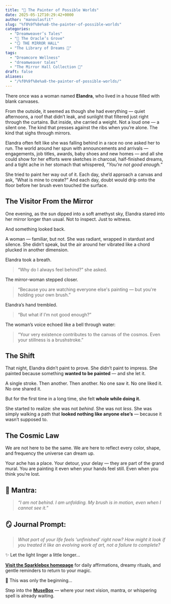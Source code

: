 ```yaml
---
title: "🎨 The Painter of Possible Worlds"
date: 2025-05-12T10:29:42+0000
author: "manoulasfit"
slug: "%f0%9f%8e%a8-the-painter-of-possible-worlds"
categories:
  - "Dreamweaver’s Tales"
  - "🔮 The Oracle’s Grove"
  - "🪞 THE MIRROR HALL"
  - "The Library of Dreams 📜"
tags:
  - "Dreamcore Wellness"
  - "dreamweaver tales"
  - "The Mirror Hall Collection 🌹"
draft: false
aliases:
  - "/%f0%9f%8e%a8-the-painter-of-possible-worlds/"
---
```

There once was a woman named **Elandra**, who lived in a house filled with blank canvases.

From the outside, it seemed as though she had everything — quiet afternoons, a roof that didn’t leak, and sunlight that filtered just right through the curtains. But inside, she carried a weight. Not a loud one — a silent one. The kind that presses against the ribs when you’re alone. The kind that sighs through mirrors.

Elandra often felt like she was falling behind in a race no one asked her to run. The world around her spun with announcements and arrivals — engagements, job titles, awards, baby shoes and new homes — and all she could show for her efforts were sketches in charcoal, half-finished dreams, and a tight ache in her stomach that whispered, *“You’re not good enough.”*

She tried to paint her way out of it. Each day, she’d approach a canvas and ask, “What is mine to create?” And each day, doubt would drip onto the floor before her brush even touched the surface.

## The Visitor From the Mirror

One evening, as the sun dipped into a soft amethyst sky, Elandra stared into her mirror longer than usual. Not to inspect. Just to witness.

And something looked back.

A woman — familiar, but not. She was radiant, wrapped in stardust and silence. She didn’t speak, but the air around her vibrated like a chord plucked in another dimension.

Elandra took a breath.

> “Why do I always feel behind?” she asked.

The mirror-woman stepped closer.

> “Because you are watching everyone else's painting — but you're holding your own brush.”

Elandra’s hand trembled.

> “But what if I’m not good enough?”

The woman’s voice echoed like a bell through water:

> “Your very existence contributes to the canvas of the cosmos. Even your stillness is a brushstroke.”

## The Shift

That night, Elandra didn’t paint to prove. She didn’t paint to impress. She painted because something **wanted to be painted** — and she let it.

A single stroke. Then another. Then another. No one saw it. No one liked it. No one shared it.

But for the first time in a long time, she felt **whole while doing it.**

She started to realize: she was not *behind*. She was not *less*. She was simply walking a path that **looked nothing like anyone else’s** — because it wasn’t supposed to.

## The Cosmic Law

We are not here to be the same. We are here to reflect every color, shape, and frequency the universe can dream up.

Your ache has a place. Your detour, your delay — they are part of the grand mural. You are painting it even when your hands feel still. Even when you think you’re lost.

## 🌌 Mantra:

> *“I am not behind. I am unfolding. My brush is in motion, even when I cannot see it.”*

## 🪞 Journal Prompt:

> *What part of your life feels ‘unfinished’ right now? How might it look if you treated it like an evolving work of art, not a failure to complete?*

✨ Let the light linger a little longer...

[**Visit the Sparklebox homepage**](https://sparklebox.blog) for daily affirmations, dreamy rituals, and gentle reminders to return to your magic.

💭 This was only the beginning...

Step into the [**MuseBox**](https://sparklebox.blog/tag/musebox) — where your next vision, mantra, or whispering spell is already waiting.